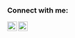 ### Connect with me:
[<img align="left" alt="Divarion-D | Instagram" width="22px" src="https://cdn.jsdelivr.net/npm/simple-icons@v3/icons/instagram.svg" />](https://www.instagram.com/divarion_d/)
[<img align="left" alt="Divarion-D | VK" width="22px" src="https://cdn.jsdelivr.net/npm/simple-icons@v3/icons/telegram.svg" />](https://t.me/Divarion_D)
